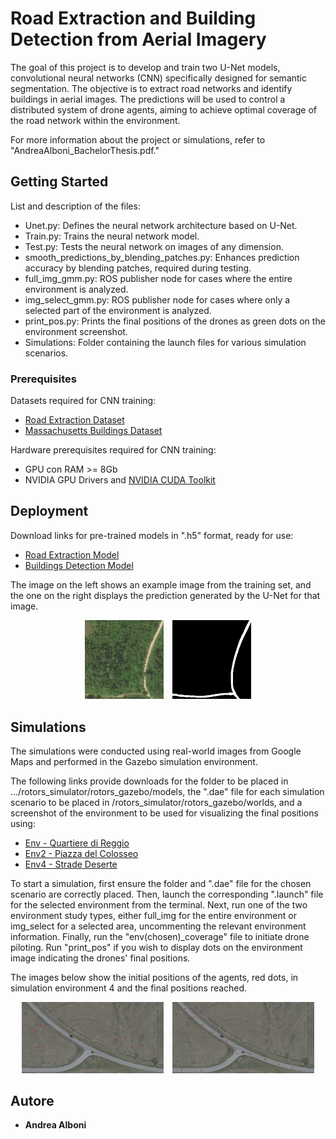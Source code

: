 # Road Extraction and Building Detection from Aerial Imagery 

The goal of this project is to develop and train two U-Net models, convolutional neural networks (CNN) specifically designed for semantic segmentation. The objective is to extract road networks and identify buildings in aerial images. The predictions will be used to control a distributed system of drone agents, aiming to achieve optimal coverage of the road network within the environment.

For more information about the project or simulations, refer to "AndreaAlboni_BachelorThesis.pdf."

## Getting Started

List and description of the files:

- Unet.py: Defines the neural network architecture based on U-Net.
- Train.py: Trains the neural network model.
- Test.py: Tests the neural network on images of any dimension.
- smooth_predictions_by_blending_patches.py: Enhances prediction accuracy by blending patches, required during testing.
- full_img_gmm.py: ROS publisher node for cases where the entire environment is analyzed.
- img_select_gmm.py: ROS publisher node for cases where only a selected part of the environment is analyzed.
- print_pos.py: Prints the final positions of the drones as green dots on the environment screenshot.
- Simulations: Folder containing the launch files for various simulation scenarios.

### Prerequisites

Datasets required for CNN training:
- [Road Extraction Dataset](https://www.kaggle.com/datasets/balraj98/deepglobe-road-extraction-dataset)
- [Massachusetts Buildings Dataset](https://www.kaggle.com/datasets/balraj98/massachusetts-buildings-dataset/code)

Hardware prerequisites required for CNN training:
- GPU con RAM >= 8Gb
- NVIDIA GPU Drivers and [NVIDIA CUDA Toolkit](https://developer.nvidia.com/cuda-toolkit)

## Deployment

Download links for pre-trained models in ".h5" format, ready for use:
- [Road Extraction Model](https://drive.google.com/file/d/1dfdPuzAOjxv7tyFnCo3qPSDg3BL5kKfM/view?usp=sharing)
- [Buildings Detection Model](https://drive.google.com/file/d/15yyEJvJOZt-Vyrrf1LVo7sACHjIAR_w8/view?usp=sharing)


The image on the left shows an example image from the training set, and the one on the right displays the prediction generated by the U-Net for that image.

<p align="center">
  <img src="Images/training_image.png" alt="Training Set Image" width="25%" style="padding-right: 10px;">
  <img src="Images/prediction.png" alt="U-Net Prediction" width="25%">
</p>

## Simulations

The simulations were conducted using real-world images from Google Maps and performed in the Gazebo simulation environment.

The following links provide downloads for the folder to be placed in .../rotors_simulator/rotors_gazebo/models, the ".dae" file for each simulation scenario to be placed in /rotors_simulator/rotors_gazebo/worlds, and a screenshot of the environment to be used for visualizing the final positions using:
- [Env - Quartiere di Reggio](https://drive.google.com/drive/folders/1L25QgqlFMfakWQTzxJSdDt4-lm1PjnNi?usp=sharing)
- [Env2 - Piazza del Colosseo](https://drive.google.com/drive/folders/1oCj5WPZFEup1hIQGeR_18bMNa0J6-P2m?usp=sharing)
- [Env4 - Strade Deserte](https://drive.google.com/drive/folders/13jji2yHSe3YBYaXJBXi-htyltGrIq8ox?usp=sharing)

To start a simulation, first ensure the folder and ".dae" file for the chosen scenario are correctly placed. Then, launch the corresponding ".launch" file for the selected environment from the terminal. Next, run one of the two environment study types, either full_img for the entire environment or img_select for a selected area, uncommenting the relevant environment information. Finally, run the "env(chosen)_coverage" file to initiate drone piloting. Run "print_pos" if you wish to display dots on the environment image indicating the drones' final positions.


The images below show the initial positions of the agents, red dots, in simulation environment 4 and the final positions reached.

<p align="center">
  <img src="Images/sim_initialpositions.png" alt="Env4, initial positions" width="45%" style="padding-right: 10px;">
  <img src="Images/sim_finalpositions.png" alt="Env4, final positions" width="45%">
</p>

## Autore

  - **Andrea Alboni** 
